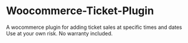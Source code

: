 # Woocommerce-Ticket-Plugin
 A wocommerce plugin for adding ticket sales at specific times and dates
 Use at your own risk. No warranty included.